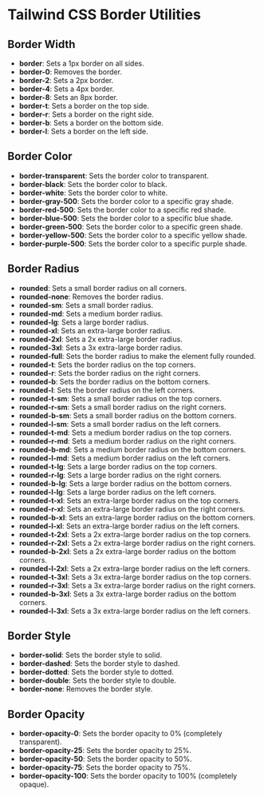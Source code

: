 # Tailwind CSS Border Utilities

## Border Width
- **border**: Sets a 1px border on all sides.
- **border-0**: Removes the border.
- **border-2**: Sets a 2px border.
- **border-4**: Sets a 4px border.
- **border-8**: Sets an 8px border.
- **border-t**: Sets a border on the top side.
- **border-r**: Sets a border on the right side.
- **border-b**: Sets a border on the bottom side.
- **border-l**: Sets a border on the left side.

## Border Color
- **border-transparent**: Sets the border color to transparent.
- **border-black**: Sets the border color to black.
- **border-white**: Sets the border color to white.
- **border-gray-500**: Sets the border color to a specific gray shade.
- **border-red-500**: Sets the border color to a specific red shade.
- **border-blue-500**: Sets the border color to a specific blue shade.
- **border-green-500**: Sets the border color to a specific green shade.
- **border-yellow-500**: Sets the border color to a specific yellow shade.
- **border-purple-500**: Sets the border color to a specific purple shade.

## Border Radius
- **rounded**: Sets a small border radius on all corners.
- **rounded-none**: Removes the border radius.
- **rounded-sm**: Sets a small border radius.
- **rounded-md**: Sets a medium border radius.
- **rounded-lg**: Sets a large border radius.
- **rounded-xl**: Sets an extra-large border radius.
- **rounded-2xl**: Sets a 2x extra-large border radius.
- **rounded-3xl**: Sets a 3x extra-large border radius.
- **rounded-full**: Sets the border radius to make the element fully rounded.
- **rounded-t**: Sets the border radius on the top corners.
- **rounded-r**: Sets the border radius on the right corners.
- **rounded-b**: Sets the border radius on the bottom corners.
- **rounded-l**: Sets the border radius on the left corners.
- **rounded-t-sm**: Sets a small border radius on the top corners.
- **rounded-r-sm**: Sets a small border radius on the right corners.
- **rounded-b-sm**: Sets a small border radius on the bottom corners.
- **rounded-l-sm**: Sets a small border radius on the left corners.
- **rounded-t-md**: Sets a medium border radius on the top corners.
- **rounded-r-md**: Sets a medium border radius on the right corners.
- **rounded-b-md**: Sets a medium border radius on the bottom corners.
- **rounded-l-md**: Sets a medium border radius on the left corners.
- **rounded-t-lg**: Sets a large border radius on the top corners.
- **rounded-r-lg**: Sets a large border radius on the right corners.
- **rounded-b-lg**: Sets a large border radius on the bottom corners.
- **rounded-l-lg**: Sets a large border radius on the left corners.
- **rounded-t-xl**: Sets an extra-large border radius on the top corners.
- **rounded-r-xl**: Sets an extra-large border radius on the right corners.
- **rounded-b-xl**: Sets an extra-large border radius on the bottom corners.
- **rounded-l-xl**: Sets an extra-large border radius on the left corners.
- **rounded-t-2xl**: Sets a 2x extra-large border radius on the top corners.
- **rounded-r-2xl**: Sets a 2x extra-large border radius on the right corners.
- **rounded-b-2xl**: Sets a 2x extra-large border radius on the bottom corners.
- **rounded-l-2xl**: Sets a 2x extra-large border radius on the left corners.
- **rounded-t-3xl**: Sets a 3x extra-large border radius on the top corners.
- **rounded-r-3xl**: Sets a 3x extra-large border radius on the right corners.
- **rounded-b-3xl**: Sets a 3x extra-large border radius on the bottom corners.
- **rounded-l-3xl**: Sets a 3x extra-large border radius on the left corners.

## Border Style
- **border-solid**: Sets the border style to solid.
- **border-dashed**: Sets the border style to dashed.
- **border-dotted**: Sets the border style to dotted.
- **border-double**: Sets the border style to double.
- **border-none**: Removes the border style.

## Border Opacity
- **border-opacity-0**: Sets the border opacity to 0% (completely transparent).
- **border-opacity-25**: Sets the border opacity to 25%.
- **border-opacity-50**: Sets the border opacity to 50%.
- **border-opacity-75**: Sets the border opacity to 75%.
- **border-opacity-100**: Sets the border opacity to 100% (completely opaque).
